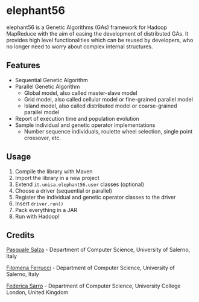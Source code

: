 # elephant56

elephant56 is a Genetic Algorithms (GAs) framework for Hadoop MapReduce with the aim of easing the development of distributed GAs. It provides high level functionalities which can be reused by developers, who no longer need to worry about complex internal structures.

## Features

- Sequential Genetic Algorithm
- Parallel Genetic Algorithm
  - Global model, also called master-slave model
  - Grid model, also called cellular model or fine-grained parallel model
  - Island model, also called distributed model or coarse-grained parallel model
- Report of execution time and population evolution
- Sample individual and genetic operator implementations
  - Number sequence individuals, roulette wheel selection, single point crossover, etc.

## Usage

1. Compile the library with Maven
2. Import the library in a new project
3. Extend `it.unisa.elephant56.user` classes (optional)
4. Choose a driver (sequential or parallel)
6. Register the individual and genetic operator classes to the driver
5. Insert `driver.run()`
6. Pack everything in a JAR
7. Run with Hadoop!

## Credits

[Pasquale Salza](mailto:psalza@unisa.it) - Department of Computer Science, University of Salerno, Italy

[Filomena Ferrucci](mailto:fferrucci@unisa.it) - Department of Computer Science, University of Salerno, Italy

[Federica Sarro](mailto:f.sarro@ucl.ac.uk) - Department of Computer Science, University College London, United Kingdom
